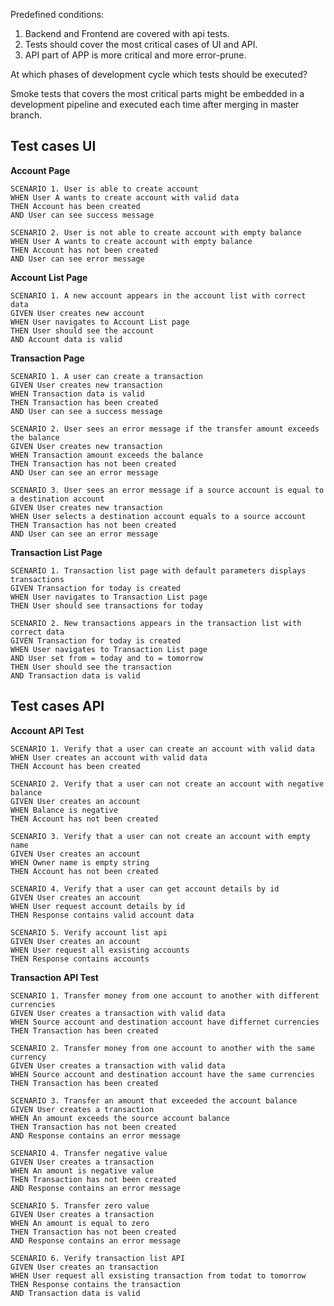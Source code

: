 Predefined conditions:

1. Backend and Frontend are covered with api tests.
2. Tests should cover the most critical cases of UI and API.
3. API part of APP is more critical and more error-prune.


At which phases of development cycle which tests should be executed? 

Smoke tests that covers the most critical parts might be embedded in a development pipeline and executed each time after merging in master branch. 


## Test cases UI


**Account Page**

```
SCENARIO 1. User is able to create account
WHEN User A wants to create account with valid data
THEN Account has been created
AND User can see success message
```

```
SCENARIO 2. User is not able to create account with empty balance
WHEN User A wants to create account with empty balance
THEN Account has not been created
AND User can see error message
```

**Account List Page**

```
SCENARIO 1. A new account appears in the account list with correct data
GIVEN User creates new account
WHEN User navigates to Account List page
THEN User should see the account
AND Account data is valid
```

**Transaction Page**

```
SCENARIO 1. A user can create a transaction
GIVEN User creates new transaction
WHEN Transaction data is valid
THEN Transaction has been created
AND User can see a success message
```

```
SCENARIO 2. User sees an error message if the transfer amount exceeds the balance
GIVEN User creates new transaction 
WHEN Transaction amount exceeds the balance
THEN Transaction has not been created
AND User can see an error message
```

```
SCENARIO 3. User sees an error message if a source account is equal to a destination account
GIVEN User creates new transaction 
WHEN User selects a destination account equals to a source account
THEN Transaction has not been created
AND User can see an error message
```

**Transaction List Page**

```
SCENARIO 1. Transaction list page with default parameters displays transactions
GIVEN Transaction for today is created
WHEN User navigates to Transaction List page
THEN User should see transactions for today
```

```
SCENARIO 2. New transactions appears in the transaction list with correct data
GIVEN Transaction for today is created
WHEN User navigates to Transaction List page
AND User set from = today and to = tomorrow
THEN User should see the transaction
AND Transaction data is valid
```

## Test cases API

**Account API Test**

```
SCENARIO 1. Verify that a user can create an account with valid data
WHEN User creates an account with valid data
THEN Account has been created
```

```
SCENARIO 2. Verify that a user can not create an account with negative balance
GIVEN User creates an account
WHEN Balance is negative
THEN Account has not been created
```

```
SCENARIO 3. Verify that a user can not create an account with empty name
GIVEN User creates an account
WHEN Owner name is empty string
THEN Account has not been created
```

```
SCENARIO 4. Verify that a user can get account details by id
GIVEN User creates an account
WHEN User request account details by id
THEN Response contains valid account data
```

```
SCENARIO 5. Verify account list api
GIVEN User creates an account
WHEN User request all exsisting accounts
THEN Response contains accounts
```

**Transaction API Test**

```
SCENARIO 1. Transfer money from one account to another with different currencies
GIVEN User creates a transaction with valid data
WHEN Source account and destination account have differnet currencies
THEN Transaction has been created
```


```
SCENARIO 2. Transfer money from one account to another with the same currency
GIVEN User creates a transaction with valid data
WHEN Source account and destination account have the same currencies
THEN Transaction has been created
```

```
SCENARIO 3. Transfer an amount that exceeded the account balance
GIVEN User creates a transaction
WHEN An amount exceeds the source account balance
THEN Transaction has not been created
AND Response contains an error message
```

```
SCENARIO 4. Transfer negative value
GIVEN User creates a transaction
WHEN An amount is negative value
THEN Transaction has not been created
AND Response contains an error message
```

```
SCENARIO 5. Transfer zero value
GIVEN User creates a transaction
WHEN An amount is equal to zero
THEN Transaction has not been created
AND Response contains an error message
```

```
SCENARIO 6. Verify transaction list API
GIVEN User creates an transaction
WHEN User request all exsisting transaction from todat to tomorrow
THEN Response contains the transaction
AND Transaction data is valid
```
